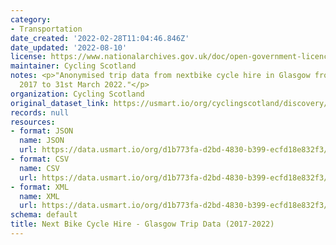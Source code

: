 ```yaml
---
category:
- Transportation
date_created: '2022-02-28T11:04:46.846Z'
date_updated: '2022-08-10'
license: https://www.nationalarchives.gov.uk/doc/open-government-licence/version/3/
maintainer: Cycling Scotland
notes: <p>"Anonymised trip data from nextbike cycle hire in Glasgow from 15th September
  2017 to 31st March 2022."</p>
organization: Cycling Scotland
original_dataset_link: https://usmart.io/org/cyclingscotland/discovery/discovery-view-detail/558cb4f5-d119-4b95-9347-ee130946d86f
records: null
resources:
- format: JSON
  name: JSON
  url: https://data.usmart.io/org/d1b773fa-d2bd-4830-b399-ecfd18e832f3/resource?resourceGUID=42785e38-d42a-48da-a318-1eb378e7fb0b
- format: CSV
  name: CSV
  url: https://data.usmart.io/org/d1b773fa-d2bd-4830-b399-ecfd18e832f3/resource?resourceGUID=7b6dbe69-1e4c-4850-ba43-9f9dae0f45f4
- format: XML
  name: XML
  url: https://data.usmart.io/org/d1b773fa-d2bd-4830-b399-ecfd18e832f3/resource?resourceGUID=3f64ce49-f421-4692-9577-2f06428ca1c1
schema: default
title: Next Bike Cycle Hire - Glasgow Trip Data (2017-2022)
---
```

